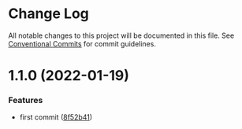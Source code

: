 # Change Log

All notable changes to this project will be documented in this file.
See [Conventional Commits](https://conventionalcommits.org) for commit guidelines.

# 1.1.0 (2022-01-19)


### Features

* first commit ([8f52b41](https://github.com/heroneto/monorepo-js/commit/8f52b4118bb95acab890deeb5de54ea8af107433))
